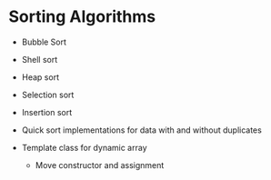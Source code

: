 # Sorting Algorithms

* Bubble Sort
* Shell sort
* Heap sort
* Selection sort
* Insertion sort
* Quick sort implementations for data with and without duplicates


* Template class for dynamic array
	* Move constructor and assignment